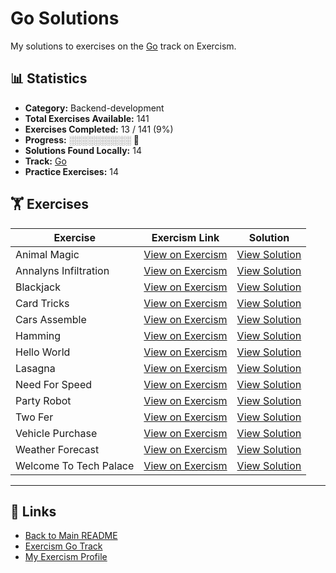 # Go Solutions

My solutions to exercises on the [Go](https://exercism.org/tracks/go) track on Exercism.

## 📊 Statistics

- **Category:** Backend-development
- **Total Exercises Available:** 141
- **Exercises Completed:** 13 / 141 (9%)
- **Progress:** ░░░░░░░░░░ 🔴
- **Solutions Found Locally:** 14
- **Track:** [Go](https://exercism.org/tracks/go)
- **Practice Exercises:** 14

## 🏋️ Exercises

| Exercise | Exercism Link | Solution |
|----------|---------------|----------|
| Animal Magic | [View on Exercism](https://exercism.org/tracks/go/exercises/animal-magic) | [View Solution](animal-magic/README.md) |
| Annalyns Infiltration | [View on Exercism](https://exercism.org/tracks/go/exercises/annalyns-infiltration) | [View Solution](annalyns-infiltration/README.md) |
| Blackjack | [View on Exercism](https://exercism.org/tracks/go/exercises/blackjack) | [View Solution](blackjack/README.md) |
| Card Tricks | [View on Exercism](https://exercism.org/tracks/go/exercises/card-tricks) | [View Solution](card-tricks/README.md) |
| Cars Assemble | [View on Exercism](https://exercism.org/tracks/go/exercises/cars-assemble) | [View Solution](cars-assemble/README.md) |
| Hamming | [View on Exercism](https://exercism.org/tracks/go/exercises/hamming) | [View Solution](hamming/README.md) |
| Hello World | [View on Exercism](https://exercism.org/tracks/go/exercises/hello-world) | [View Solution](hello-world/README.md) |
| Lasagna | [View on Exercism](https://exercism.org/tracks/go/exercises/lasagna) | [View Solution](lasagna/README.md) |
| Need For Speed | [View on Exercism](https://exercism.org/tracks/go/exercises/need-for-speed) | [View Solution](need-for-speed/README.md) |
| Party Robot | [View on Exercism](https://exercism.org/tracks/go/exercises/party-robot) | [View Solution](party-robot/README.md) |
| Two Fer | [View on Exercism](https://exercism.org/tracks/go/exercises/two-fer) | [View Solution](two-fer/README.md) |
| Vehicle Purchase | [View on Exercism](https://exercism.org/tracks/go/exercises/vehicle-purchase) | [View Solution](vehicle-purchase/README.md) |
| Weather Forecast | [View on Exercism](https://exercism.org/tracks/go/exercises/weather-forecast) | [View Solution](weather-forecast/README.md) |
| Welcome To Tech Palace | [View on Exercism](https://exercism.org/tracks/go/exercises/welcome-to-tech-palace) | [View Solution](welcome-to-tech-palace/README.md) |

---

## 🔗 Links

- [Back to Main README](../README.md)
- [Exercism Go Track](https://exercism.org/tracks/go)
- [My Exercism Profile](https://exercism.org/profiles/princemuel)
